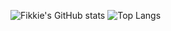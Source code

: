 ![Fikkie's GitHub stats](https://github-readme-stats.vercel.app/api?username=Fikkie007&show_icons=true&theme=dark)
![Top Langs](https://github-readme-stats.vercel.app/api/top-langs/?username=Fikkie007&layout=compact)
